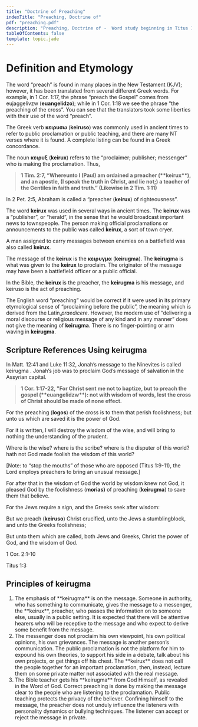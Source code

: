 ```yaml
---
title: "Doctrine of Preaching"
indexTitle: "Preaching, Doctrine of"
pdf: "preaching.pdf"
description: "Preaching, Doctrine of -  Word study beginning in Titus 1:3 - KEIRUGMA; the true practice of Bible presentation."
tableOfContents: false
template: topic.jade
---
```


# Definition and Etymology

The word “preach” is found in many places in the New Testament (KJV);
however, it has been translated from several different Greek words. For
example, in 1 Cor. 1:17, the phrase “preach the Gospel” comes from
eujaggelivzw (**euangelidzo**); while in 1 Cor. 1:18 we see the phrase “the
preaching of the cross”. You can
see that the translators took some liberties with their use of the word
“preach”.

The Greek verb **κειρυσω** (**keiruso**) was commonly used in ancient times
to refer to public proclamation or public teaching, and there are many
NT verses where it is found. A complete listing can be found in a Greek
concordance.

The noun **κειρυξ** (**keirux**) refers to the “proclaimer; publisher;
messenger” who is making the proclamation. Thus,

<blockquote><strong>1 Tim. 2:7, “Whereunto I (Paul) am ordained a preacher (**keirux**), and an apostle, (I speak the truth in Christ, and lie not;) a teacher of the Gentiles in faith and truth.” (Likewise in 2 Tim. 1:11)</blockquote></strong>

In 2 Pet. 2:5, Abraham is called a “preacher (**keirux**) of
righteousness”.

The word **keirux** was used in several ways in ancient times. The
**keirux** was a “publisher”, or “herald”, in the sense that he would
broadcast important news to townspeople. The person making official
proclamations or announcements to the public was called **keirux**, a
sort of town cryer.

A man assigned to carry messages between enemies on a battlefield was
also called **keirux**.

The message of the **keirux** is the **κειρυγμα** (**keirugma**). The
**keirugma** is what was given to the **keirux** to proclaim. The
originator of the message may have been a battlefield officer or a
public official.

In the Bible, the **keirux** is the preacher, the **keirugma** is his
message, and keiruso is the act of preaching.

The English word “preaching” would be correct if it were used in its
primary etymological sense of “proclaiming before the public”, the
meaning which is derived from the Latin,*praedicere*. However, the
modern use of “delivering a moral discourse or religious message of any
kind and in any manner” does not give the meaning of **keirugma**. There
is no finger-pointing or arm waving in **keirugma**.

## Scripture References Using keirugma

In Matt. 12:41 and Luke 11:32, Jonah’s message to the Ninevites is
called keirugma . Jonah’s job was to proclaim God’s message of salvation
in the Assyrian capital.

<blockquote><strong>1 Cor. 1:17-22, "For Christ sent me not to baptize, but to preach the gospel (**euangelidzw**): not with wisdom of words, lest the cross of Christ should be made of none effect. </blockquote></strong>

For the preaching (**logos**) of the cross is to them that perish
foolishness; but unto us which are saved it is the power of God.

For it is written, I will destroy the wis­dom of the wise, and will
bring to nothing the understanding of the prudent.

Where is the wise? where is the scribe? where is the disputer of this
world? hath not God made foolish the wisdom of this world?

[Note: to “stop the mouths” of those who are opposed (Titus 1:9-11), the
Lord employs preachers to bring an unusual message.]

For after that in the wisdom of God the world by wisdom knew not God, it
pleased God by the foolishness (**morias)** of preaching (**keirugma**)
to save them that believe.

For the Jews require a sign, and the Greeks seek after wisdom:

But we preach (**keiruso**) Christ crucified, unto the Jews a
stumblingblock, and unto the Greeks foolishness;

But unto them which are called, both Jews and Greeks, Christ the power
of God, and the wisdom of God.

1 Cor. 2:1-10

Titus 1:3

## Principles of keirugma

<ol>
<li>The emphasis of **keirugma** is on the message. Someone in authority, who has something to communicate, gives the message to a messenger, the **keirux**, preacher, who passes the information on to someone else, usually in a public setting. It is expected that there will be attentive hearers who will be receptive to the message and who expect to derive some benefit from the message.</li>

<li>The messenger does not proclaim his own viewpoint, his own political opinions, his own grievances. The message is another person’s
communication. The public proclamation is not the platform for him to expound his own theories, to support his side in a debate, talk about his own projects, or get things off his chest. The **keirux** does not call the people together for an important proclamation, then, instead, lecture them on some private matter not associated with the real message.</li>

<li>The Bible teacher gets his **keirugma** from God Himself, as revealed in the Word of God. Correct preaching is done by making the message clear to the people who are listening to the proclamation. Public teaching protects the privacy of the believer. Confining himself to the message, the preacher does not unduly influence the listeners with personality dynamics or bullying techniques. The listener can accept or reject the message in private.</li>
</ol>

